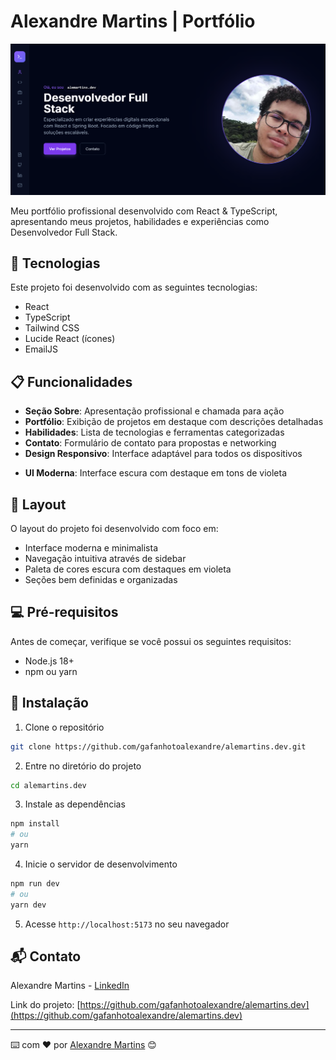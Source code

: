 # Alexandre Martins | Portfólio

![Banner do Projeto](/public/banner.png)

Meu portfólio profissional desenvolvido com React & TypeScript, apresentando meus projetos, habilidades e experiências como Desenvolvedor Full Stack.

## 🚀 Tecnologias

Este projeto foi desenvolvido com as seguintes tecnologias:

- React
- TypeScript
- Tailwind CSS
- Lucide React (ícones)
- EmailJS

## 📋 Funcionalidades

- **Seção Sobre**: Apresentação profissional e chamada para ação
- **Portfólio**: Exibição de projetos em destaque com descrições detalhadas
- **Habilidades**: Lista de tecnologias e ferramentas categorizadas
- **Contato**: Formulário de contato para propostas e networking
- **Design Responsivo**: Interface adaptável para todos os dispositivos
<!-- - **Animações Suaves**: Transições e interações fluidas -->
- **UI Moderna**: Interface escura com destaque em tons de violeta

## 🎯 Layout

O layout do projeto foi desenvolvido com foco em:

- Interface moderna e minimalista
- Navegação intuitiva através de sidebar
- Paleta de cores escura com destaques em violeta
- Seções bem definidas e organizadas

## 💻 Pré-requisitos

Antes de começar, verifique se você possui os seguintes requisitos:

- Node.js 18+
- npm ou yarn

## 🔧 Instalação

1. Clone o repositório

```bash
git clone https://github.com/gafanhotoalexandre/alemartins.dev.git
```

2. Entre no diretório do projeto

```bash
cd alemartins.dev
```

3. Instale as dependências

```bash
npm install
# ou
yarn
```

4. Inicie o servidor de desenvolvimento

```bash
npm run dev
# ou
yarn dev
```

5. Acesse `http://localhost:5173` no seu navegador
<!--

## 🤝 Contribuições

Contribuições são sempre bem-vindas! Para contribuir:

1. Faça um fork do projeto
2. Crie uma branch para sua feature (`git checkout -b feature/AmazingFeature`)
3. Faça commit das suas alterações (`git commit -m 'Add: AmazingFeature'`)
4. Faça push para a branch (`git push origin feature/AmazingFeature`)
5. Abra um Pull Request

## 📝 Licença

Este projeto está sob a licença MIT. Veja o arquivo [LICENSE](LICENSE) para mais detalhes. -->

## 📬 Contato

Alexandre Martins - [LinkedIn](https://www.linkedin.com/in/alemartins-lima/)

Link do projeto: [https://github.com/gafanhotoalexandre/alemartins.dev](https://github.com/gafanhotoalexandre/alemartins.dev)

---

⌨️ com ❤️ por [Alexandre Martins](https://github.com/gafanhotoalexandre) 😊
